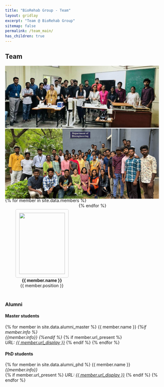 ```yaml
---
title: "BioRehab Group - Team"
layout: gridlay
excerpt: "Team @ BioRehab Group"
sitemap: false
permalink: /team_main/
has_children: true
---
```


## Team


<div class="slideshow">
  <img src="/images/teampic/24_year_review.jpg" alt="">
  <img src="/images/teampic/group_pic.jpg" alt="">
  
</div>
<style>
.slideshow {
  width: 100%;
  max-width: 800px;
  height: 400px; 
  margin: auto;
  text-align: center;
  position: relative;
  margin-bottom: 5px; 
}

.slideshow img {
  width: 100%;
  height: 100%;
  position: absolute;
  top: 0;
  left: 0;
  opacity: 0;
  object-fit: contain;
}


.slideshow img:first-child {
  opacity: 1;
}

.slideshow img:nth-child(1) { animation: slideshow 6s infinite 0s; }
.slideshow img:nth-child(2) { animation: slideshow 6s infinite 3s; }


@keyframes slideshow {
  0%, 30% { opacity: 1; }
  33%, 100% { opacity: 0; }
}
</style>


<br>
<div style="display:flex; flex-wrap: wrap; text-align: center; box-sizing: border-box;">
{% for member in site.data.members %}
   <div style="margin: 20px; text-align: center; width: 201px;">
  <a href="{{ site.url }}{{ site.baseurl }}/{{ member.link }}" style="text-decoration: none; color: inherit;">
        <img src="{{ site.url }}{{ site.baseurl }}/images/teampic/{{ member.photo }}" 
             style="width: 150px; height: 200px; object-fit: cover; border: 1px solid #D0D0D0; padding: 11px; border-radius: 5px;">
        <br>
        <strong>{{ member.name }}</strong><br>
        <span>{{ member.position }}</span>
      </a>    
  </div> 
{% endfor %}
</div>

<style>
a:hover img {
  transform: scale(1.05);
  box-shadow: 0 4px 8px rgba(0, 0, 0, 0.2);
  transition: transform 0.2s, box-shadow 0.2s;
}
</style>

### Alumni
<div class="row">


<div class="col-sm-6 clearfix">
<h4>Master students</h4>
{% for member in site.data.alumni_master %}
{{ member.name }} 
<i>{%if member.info %}<br> {{member.info}} {%endif %}</i> 
{% if member.url_present %}<br> <i>URL: <a href="{{ member.url }}">{{ member.url_display }}</a></i> 
{% endif %}
{% endfor %}
</div>

<div class="col-sm-6 clearfix">
<h4>PhD students</h4>
{% for member in site.data.alumni_phd %}
{{ member.name }} <br> 
<i>{{member.info}} </i><br>
{% if member.url_present %} <i>URL: <a href="{{ member.url }}">{{ member.url_display }}</a></i> 
{% endif %}
{% endfor %}


</div>








